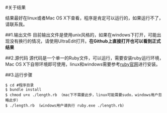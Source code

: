 #关于结果

结果最好在linux或者Mac OS X下查看，程序是肯定可以运行的，如果运行不了，请联系我。

##1.输出文件
目前输出文件是使用unix风格的，如果在windows下打开，可能出现没有换行的情况，请使用UltraEdit打开。**在Github上直接打开也可以看到正式结果**

##2.源代码
源代码是一个单一的Ruby文件，可以运行，需要安装ruby运行环境，Mac OS X下自带环境即可使用，linux和windows需要参考[ruby官网](http://www.ruby-lang.org/zh_cn/downloads/)进行安装。

##3.运行步骤
```
$ cd #程序目录
$ bundle install
$ chmod u+x ./length.rb （mac下不需要此步，linux可能需要sudo，windows用户忽略此步）
$ ./length.rb （windows用户请执行 ruby.exe ./length.rb）
```


